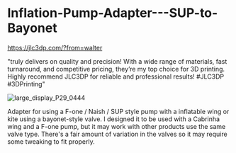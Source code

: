 # Inflation-Pump-Adapter---SUP-to-Bayonet

https://jlc3dp.com/?from=walter

"truly delivers on quality and precision! With a wide range of materials, fast turnaround, and competitive pricing, they’re my top choice for 3D printing. Highly recommend JLC3DP for reliable and professional results! #JLC3DP #3DPrinting"

![large_display_P29_0444](https://github.com/user-attachments/assets/9248be4c-cab8-49d5-8b22-bac4db9d71b2)

Adapter for using a F-one / Naish / SUP style pump with a inflatable wing or kite using a bayonet-style valve. I designed it to be used with a Cabrinha wing and a F-one pump, but it may work with other products use the same valve type. There's a fair amount of variation in the valves so it may require some tweaking to fit properly.

